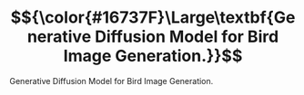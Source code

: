 # $${\color{#16737F}\Large\textbf{Generative Diffusion Model for Bird Image Generation.}}$$

Generative Diffusion Model for Bird Image Generation.
